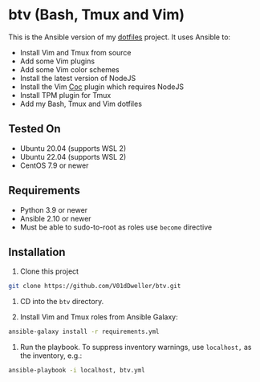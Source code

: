 # btv (Bash, Tmux and Vim)

This is the Ansible version of my
[dotfiles](https://github.com/V01dDweller/dotfiles) project. It uses Ansible
to:

* Install Vim and Tmux from source
* Add some Vim plugins
* Add some Vim color schemes
* Install the latest version of NodeJS
* Install the Vim [Coc](https://github.com/neoclide/coc.nvim) plugin which requires NodeJS
* Install TPM plugin for Tmux
* Add my Bash, Tmux and Vim dotfiles

## Tested On

* Ubuntu 20.04 (supports WSL 2)
* Ubuntu 22.04 (supports WSL 2)
* CentOS 7.9 or newer

## Requirements

* Python 3.9 or newer
* Ansible 2.10 or newer
* Must be able to sudo-to-root as roles use `become` directive

## Installation

1. Clone this project

```sh
git clone https://github.com/V01dDweller/btv.git
```

1. CD into the `btv` directory.

1. Install Vim and Tmux roles from Ansible Galaxy:

```sh
ansible-galaxy install -r requirements.yml
```

1. Run the playbook. To suppress inventory warnings, use `localhost,` as the
inventory, e.g.:

```sh
ansible-playbook -i localhost, btv.yml
```

[modeline]: # ( vi: set number textwidth=78 colorcolumn=80 nowrap: )
